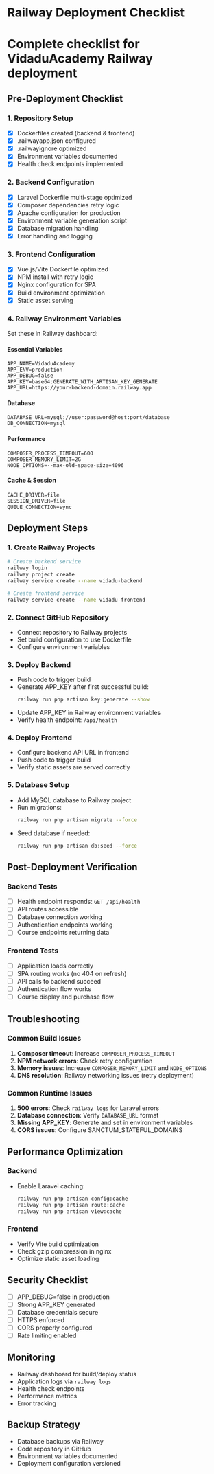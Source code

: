 # Railway Deployment Checklist
# Complete checklist for VidaduAcademy Railway deployment

## Pre-Deployment Checklist

### 1. Repository Setup
- [x] Dockerfiles created (backend & frontend)
- [x] .railwayapp.json configured
- [x] .railwayignore optimized
- [x] Environment variables documented
- [x] Health check endpoints implemented

### 2. Backend Configuration
- [x] Laravel Dockerfile multi-stage optimized
- [x] Composer dependencies retry logic
- [x] Apache configuration for production
- [x] Environment variable generation script
- [x] Database migration handling
- [x] Error handling and logging

### 3. Frontend Configuration
- [x] Vue.js/Vite Dockerfile optimized
- [x] NPM install with retry logic
- [x] Nginx configuration for SPA
- [x] Build environment optimization
- [x] Static asset serving

### 4. Railway Environment Variables
Set these in Railway dashboard:

#### Essential Variables
```
APP_NAME=VidaduAcademy
APP_ENV=production
APP_DEBUG=false
APP_KEY=base64:GENERATE_WITH_ARTISAN_KEY_GENERATE
APP_URL=https://your-backend-domain.railway.app
```

#### Database
```
DATABASE_URL=mysql://user:password@host:port/database
DB_CONNECTION=mysql
```

#### Performance
```
COMPOSER_PROCESS_TIMEOUT=600
COMPOSER_MEMORY_LIMIT=2G
NODE_OPTIONS=--max-old-space-size=4096
```

#### Cache & Session
```
CACHE_DRIVER=file
SESSION_DRIVER=file
QUEUE_CONNECTION=sync
```

## Deployment Steps

### 1. Create Railway Projects
```bash
# Create backend service
railway login
railway project create
railway service create --name vidadu-backend

# Create frontend service
railway service create --name vidadu-frontend
```

### 2. Connect GitHub Repository
- Connect repository to Railway projects
- Set build configuration to use Dockerfile
- Configure environment variables

### 3. Deploy Backend
- Push code to trigger build
- Generate APP_KEY after first successful build:
  ```bash
  railway run php artisan key:generate --show
  ```
- Update APP_KEY in Railway environment variables
- Verify health endpoint: `/api/health`

### 4. Deploy Frontend
- Configure backend API URL in frontend
- Push code to trigger build
- Verify static assets are served correctly

### 5. Database Setup
- Add MySQL database to Railway project
- Run migrations:
  ```bash
  railway run php artisan migrate --force
  ```
- Seed database if needed:
  ```bash
  railway run php artisan db:seed --force
  ```

## Post-Deployment Verification

### Backend Tests
- [ ] Health endpoint responds: `GET /api/health`
- [ ] API routes accessible
- [ ] Database connection working
- [ ] Authentication endpoints working
- [ ] Course endpoints returning data

### Frontend Tests
- [ ] Application loads correctly
- [ ] SPA routing works (no 404 on refresh)
- [ ] API calls to backend succeed
- [ ] Authentication flow works
- [ ] Course display and purchase flow

## Troubleshooting

### Common Build Issues
1. **Composer timeout**: Increase `COMPOSER_PROCESS_TIMEOUT`
2. **NPM network errors**: Check retry configuration
3. **Memory issues**: Increase `COMPOSER_MEMORY_LIMIT` and `NODE_OPTIONS`
4. **DNS resolution**: Railway networking issues (retry deployment)

### Common Runtime Issues
1. **500 errors**: Check `railway logs` for Laravel errors
2. **Database connection**: Verify `DATABASE_URL` format
3. **Missing APP_KEY**: Generate and set in environment variables
4. **CORS issues**: Configure SANCTUM_STATEFUL_DOMAINS

## Performance Optimization

### Backend
- Enable Laravel caching:
  ```bash
  railway run php artisan config:cache
  railway run php artisan route:cache
  railway run php artisan view:cache
  ```

### Frontend
- Verify Vite build optimization
- Check gzip compression in nginx
- Optimize static asset loading

## Security Checklist
- [ ] APP_DEBUG=false in production
- [ ] Strong APP_KEY generated
- [ ] Database credentials secure
- [ ] HTTPS enforced
- [ ] CORS properly configured
- [ ] Rate limiting enabled

## Monitoring
- Railway dashboard for build/deploy status
- Application logs via `railway logs`
- Health check endpoints
- Performance metrics
- Error tracking

## Backup Strategy
- Database backups via Railway
- Code repository in GitHub
- Environment variables documented
- Deployment configuration versioned
